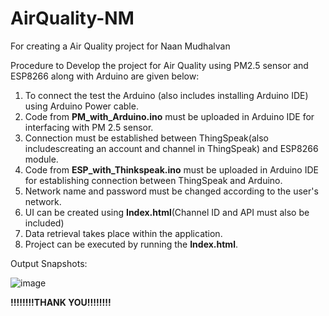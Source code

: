 # AirQuality-NM
For creating a Air Quality project for Naan Mudhalvan

Procedure to Develop the project for Air Quality using PM2.5 sensor and ESP8266 along with Arduino are given below:

1. To connect the test the Arduino (also includes installing Arduino IDE) using Arduino Power cable.
2. Code from **PM_with_Arduino.ino** must be uploaded in Arduino IDE for interfacing with PM 2.5 sensor.
3. Connection must be established between ThingSpeak(also includescreating an account and channel in ThingSpeak) and ESP8266 module.
4. Code from **ESP_with_Thinkspeak.ino** must be uploaded in Arduino IDE for establishing connection between ThingSpeak and Arduino.
5. Network name and password must be changed according to the user's network.
6. UI can be created using **Index.html**(Channel ID and API must also be included) 
7. Data retrieval takes place within the application.
8. Project can be executed by running the **Index.html**.

Output Snapshots:

![image](https://github.com/stanleylicet/AirQuality-NM/assets/113659946/3dd99545-34b2-4adb-9211-90acb79e66d7)



**!!!!!!!!THANK YOU!!!!!!!!**
